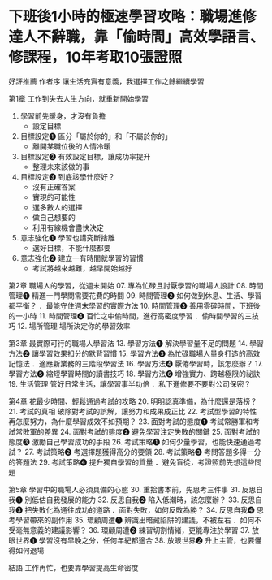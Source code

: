 # 下班後1小時的極速學習攻略：職場進修達人不辭職，靠「偷時間」高效學語言、修課程，10年考取10張證照
好評推薦
作者序 讓生活充實有意義，我選擇工作之餘繼續學習

第1章 工作到失去人生方向，就重新開始學習
01. 學習前先暖身，才沒有負擔
    - 設定目標
02. 目標設定❶ 區分「屬於你的」和「不屬於你的」
    - 離開某職位後的人情冷暖
03. 目標設定❷ 有效設定目標，讓成功率提升
    - 整理未來該做的事
04. 目標設定❸ 到底該學什麼好？
    - 沒有正確答案
    - 實現的可能性
    - 選多數人的選擇
    - 做自己想要的
    - 利用有線機會盡快決定
05. 意志強化❶ 學習也講究斷捨離
    - 選好目標，不能什麼都要
06. 意志強化❷ 建立一有時間就學習的習慣
    - 考試將越來越難，越早開始越好
    
第2章 職場人的學習，從週末開始
07. 專為忙碌且討厭學習的職場人設計
08. 時間管理❶ 精進一門學問需要花費的時間
09. 時間管理❷ 如何做到休息、生活、學習都平衡？
．最能守住週末學習的實際方法
10. 時間管理❸ 善用零碎時間，下班後的一小時
11. 時間管理❹ 百忙之中偷時間，進行高密度學習
．偷時間學習的三技巧
12. 場所管理 場所決定你的學習效率

第3章 最實際可行的職場人學習法
13. 學習方法❶ 解決學習量不足的問題
14. 學習方法❷ 讓學習效果扣分的默背習慣
15. 學習方法❸ 為忙碌職場人量身打造的高效記憶法
．適應新業務的三階段學習法
16. 學習方法❹ 厭倦學習時，該怎麼辦？
17. 學習方法❺ 縮短學習時間的讀書技巧
18. 學習方法❻ 增強實力、跨越極限的祕訣
19. 生活管理 管好日常生活，讓學習事半功倍
．私下進修要不要對公司保密？

第4章 花最少時間、輕鬆通過考試的攻略
20. 明明認真準備，為什麼還是落榜？
21. 考試的真相 破除對考試的誤解，讓努力和成果成正比
22. 考試型學習的特性 再怎麼努力，為什麼學習成效不如預期？
23. 面對考試的態度❶ 考試常勝軍和考試常敗軍的差異
24. 面對考試的態度❷ 避免學習注定失敗的關鍵
25. 面對考試的態度❸ 激勵自己學習成功的手段
26. 考試策略❶ 如何少量學習，也能快速通過考試？
27. 考試策略❷ 考選擇題獲得高分的要領
28. 考試策略❸ 考問答題多得一分的答題法
29. 考試策略❹ 提升獨自學習的質量
．避免盲從，考證照前先想這些問題

第5章 學習中的職場人必須具備的心態
30. 重拾書本前，先思考三件事
31. 反思自我❶ 別低估自我發展的能力
32. 反思自我❷ 陷入低潮時，該怎麼辦？
33. 反思自我❸ 把失敗化為通往成功的道路
．面對失敗，如何反敗為勝？
34. 反思自我❹ 思考學習帶來的副作用
35. 環顧周遭❶ 辨識出暗藏陷阱的建議，不被左右
．如何不受毫無意義的建議影響？
36. 環顧周遭❷ 練習切割情緒，更能專注於學習
37. 放眼世界❶ 學習沒有早晚之分，任何年紀都適合
38. 放眼世界❷ 升上主管，也要懂得如何退場

結語 工作再忙，也要靠學習提高生命密度
